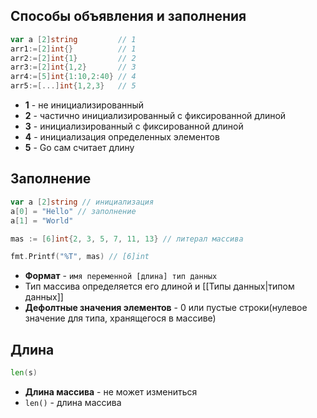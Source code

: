## Способы объявления и заполнения

```go
var a [2]string         // 1
arr1:=[2]int{}          // 1
arr2:=[2]int{1}         // 2
arr3:=[2]int{1,2}       // 3
arr4:=[5]int{1:10,2:40} // 4
arr5:=[...]int{1,2,3}   // 5
```
- **1** - не инициализированный 
- **2** - частично инициализированный с фиксированной длиной 
- **3** - инициализированный  с фиксированной длиной 
- **4** - инициализация определенных элементов 
- **5** - Go сам считает длину
## Заполнение

```go
var a [2]string // инициализация
a[0] = "Hello" // заполнение
a[1] = "World"

mas := [6]int{2, 3, 5, 7, 11, 13} // литерал массива

fmt.Printf("%T", mas) // [6]int
```
 - **Формат** -  `имя переменной [длина] тип данных`
 - Тип массива определяется его длиной и [[Типы данных|типом данных]]
 - **Дефолтные значения элементов** - 0 или пустые строки(нулевое значение для типа, хранящегося в массиве)

## Длина
```go
len(s)
```
-  **Длина массива** - не может измениться
- `len()` - длина массива